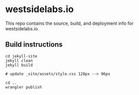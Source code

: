 # westsidelabs.io

This repo contains the source, build, and deployment info for westsidelabs.io.

## Build instructions

```
cd jekyll-site
jekyll clean
jekyll build

# update _site/assets/style.css 128px --> 96px

cd ..
wrangler publish
```
